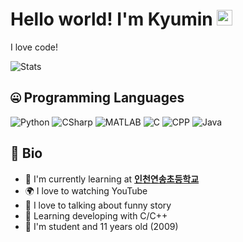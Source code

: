 # Hello world! I'm Kyumin <img src="https://media.giphy.com/media/hvRJCLFzcasrR4ia7z/giphy.gif" width="25px">

I love code!

![Stats](https://github-readme-stats.vercel.app/api?username=miniprime1&count_private=true)

## 🤐 Programming Languages

![Python](https://img.shields.io/badge/Python-3.7.8-green.svg)
![CSharp](https://img.shields.io/badge/CSharp-9.0-ff69b4.svg)
![MATLAB](https://img.shields.io/badge/MATLAB-2020b-orange.svg)
![C](https://img.shields.io/badge/C-17-blue.svg)
![CPP](https://img.shields.io/badge/C++-14-503040.svg)
![Java](https://img.shields.io/badge/Java-14-red.svg)

## 📘 Bio

- 🏫 I'm currently learning at **[인천연송초등학교](http://yeonsong.icees.kr/)**
- 🌍 I love to watching YouTube
- 💬 I love to talking about funny story
- 🌱 Learning developing with C/C++
- 🤔 I'm student and 11 years old (2009)

<!--
**miniprime1/miniprime1** is a ✨ _special_ ✨ repository because its `README.md` (this file) appears on your GitHub profile.

Here are some ideas to get you started:

- 🔭 I’m currently working on ...
- 🌱 I’m currently learning ...
- 👯 I’m looking to collaborate on ...
- 🤔 I’m looking for help with ...
- 💬 Ask me about ...
- 📫 How to reach me: ...
- 😄 Pronouns: ...
- ⚡ Fun fact: ...
-->
